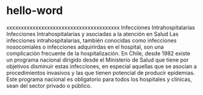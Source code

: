 # hello-word
xxxxxxxxxxxxxxxxxxxxxxxxxxxxxxxxxxxxxxx
Infecciones Intrahospitalarias
Infecciones Intrahospitalarias y asociadas a la atención en Salud
Las infecciones intrahospitalarias, también conocidas como infecciones nosocomiales o infecciones adquirirdas en el hospital, son una complicación frecuente de la hospitalización. En Chile, desde 1982 existe un programa nacional dirigido desde el Ministerio de Salud que tiene por objetivos disminuir estas infecciones, en especial aquellas que se asocian a procedimientos invasivos y las que tienen potencial de producir epidemias. Este programa nacional es obligatorio para todos los hospitales y clínicas, sean del sector privado o público.
